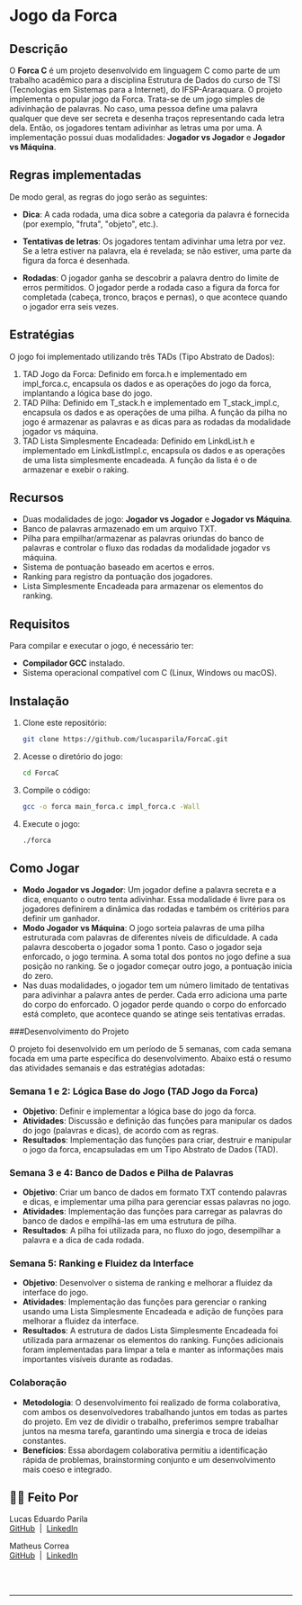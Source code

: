 # Jogo da Forca

## Descrição

O **Forca C** é um projeto desenvolvido em linguagem C como parte de um trabalho acadêmico para a disciplina Estrutura de Dados do curso de TSI (Tecnologias em Sistemas para a Internet), do IFSP-Araraquara. O projeto implementa o popular jogo da Forca. Trata-se de um jogo simples de adivinhação de palavras. No caso, uma pessoa define uma palavra qualquer que deve ser secreta e desenha traços representando cada letra dela. Então, os jogadores tentam adivinhar as letras uma por uma. A implementação possui duas modalidades: **Jogador vs Jogador** e **Jogador vs Máquina**. 

## Regras implementadas

De modo geral, as regras do jogo serão as seguintes:  

- **Dica**: A cada rodada, uma dica sobre a categoria da palavra é fornecida (por exemplo, "fruta", "objeto", etc.). 

- **Tentativas de letras**: Os jogadores tentam adivinhar uma letra por vez. Se a letra estiver na palavra, ela é revelada; se não estiver, uma parte da figura da forca é desenhada.

- **Rodadas**: O jogador ganha se descobrir a palavra dentro do limite de erros permitidos. O jogador perde a rodada caso a figura da forca for completada (cabeça, tronco, braços e pernas), o que acontece quando o jogador erra seis vezes. 

## Estratégias
  O jogo foi implementado utilizando três TADs (Tipo Abstrato de Dados):
  1. TAD Jogo da Forca: Definido em forca.h e implementado em impl_forca.c, encapsula os dados e as operações do jogo da forca, implantando a lógica base do jogo.
  2. TAD Pilha: Definido em T_stack.h e implementado em T_stack_impl.c, encapsula os dados e as operações de uma pilha. A função da pilha no jogo é armazenar as palavras e as dicas para as rodadas da modalidade jogador vs máquina.
  3. TAD Lista Simplesmente Encadeada: Definido em LinkdList.h e implementado em LinkdListImpl.c, encapsula os dados e as operações de uma lista simplesmente encadeada. A função da lista é o de armazenar e exebir o raking. 
  
## Recursos
- Duas modalidades de jogo: **Jogador vs Jogador** e **Jogador vs Máquina**.
- Banco de palavras armazenado em um arquivo TXT.
- Pilha para empilhar/armazenar as palavras oriundas do banco de palavras e controlar o fluxo das rodadas da modalidade jogador vs máquina.
- Sistema de pontuação baseado em acertos e erros.
- Ranking para registro da pontuação dos jogadores.
- Lista Simplesmente Encadeada para armazenar os elementos do ranking.  

## Requisitos

Para compilar e executar o jogo, é necessário ter:

- **Compilador GCC** instalado.
- Sistema operacional compatível com C (Linux, Windows ou macOS).

## Instalação

1. Clone este repositório:

   ```bash
   git clone https://github.com/lucasparila/ForcaC.git
   
2. Acesse o diretório do jogo:
   
   ```bash
   cd ForcaC

3. Compile o código:

   ```bash
   gcc -o forca main_forca.c impl_forca.c -Wall

4. Execute o jogo:

   ```bash
   ./forca

## Como Jogar

- **Modo Jogador vs Jogador**: Um jogador define a palavra secreta e a dica, enquanto o outro tenta adivinhar. Essa modalidade é livre para os jogadores definirem a dinâmica das rodadas e também os critérios para definir um ganhador.
- **Modo Jogador vs Máquina**: O jogo sorteia palavras de uma pilha estruturada com palavras de diferentes níveis de dificuldade. A cada palavra descoberta o jogador soma 1 ponto. Caso o jogador seja enforcado, o jogo termina. A soma total dos pontos no jogo define a sua posição no ranking. Se o jogador começar outro jogo, a pontuação inicia do zero. 
- Nas duas modalidades, o jogador tem um número limitado de tentativas para adivinhar a palavra antes de perder. Cada erro adiciona uma parte do corpo do enforcado. O jogador perde quando o corpo do enforcado está completo, que acontece quando se atinge seis tentativas erradas.

###Desenvolvimento do Projeto

O projeto foi desenvolvido em um período de 5 semanas, com cada semana focada em uma parte específica do desenvolvimento. Abaixo está o resumo das atividades semanais e das estratégias adotadas:

### Semana 1 e 2: Lógica Base do Jogo (TAD Jogo da Forca)
- **Objetivo**: Definir e implementar a lógica base do jogo da forca.
- **Atividades**: Discussão e definição das funções para manipular os dados do jogo (palavras e dicas), de acordo com as regras.
- **Resultados**: Implementação das funções para criar, destruir e manipular o jogo da forca, encapsuladas em um Tipo Abstrato de Dados (TAD).

### Semana 3 e 4: Banco de Dados e Pilha de Palavras
- **Objetivo**: Criar um banco de dados em formato TXT contendo palavras e dicas, e implementar uma pilha para gerenciar essas palavras no jogo.
- **Atividades**: Implementação das funções para carregar as palavras do banco de dados e empilhá-las em uma estrutura de pilha.
- **Resultados**: A pilha foi utilizada para, no fluxo do jogo, desempilhar a palavra e a dica de cada rodada.

### Semana 5: Ranking e Fluidez da Interface
- **Objetivo**: Desenvolver o sistema de ranking e melhorar a fluidez da interface do jogo.
- **Atividades**: Implementação das funções para gerenciar o ranking usando uma Lista Simplesmente Encadeada e adição de funções para melhorar a fluidez da interface.
- **Resultados**: A estrutura de dados Lista Simplesmente Encadeada foi utilizada para armazenar os elementos do ranking. Funções adicionais foram implementadas para limpar a tela e manter as informações mais importantes visíveis durante as rodadas.

### Colaboração
- **Metodologia**: O desenvolvimento foi realizado de forma colaborativa, com ambos os desenvolvedores trabalhando juntos em todas as partes do projeto. Em vez de dividir o trabalho, preferimos sempre trabalhar juntos na mesma tarefa, garantindo uma sinergia e troca de ideias constantes.
- **Benefícios**: Essa abordagem colaborativa permitiu a identificação rápida de problemas, brainstorming conjunto e um desenvolvimento mais coeso e integrado.


## 👨‍💻 Feito Por

<p>
    <img 
      align=left 
      margin=10 
      width=80 
      s
    />
    <p>Lucas Eduardo Parila<br>
    <a href="https://github.com/lucasparila">GitHub</a> &nbsp;|&nbsp; 
    <a href="https://www.linkedin.com/in/lucas-eduardo-parila-18638b252/​">LinkedIn</a>
</p>
<p>
    <img 
      align=left 
      margin=10 
      width=80 
      s
    />
    <p>
    Matheus Correa<br>
    <a href="https://github.com/lucasparila">GitHub</a> &nbsp;|&nbsp; 
    <a href="https://www.linkedin.com/in/lucas-eduardo-parila-18638b252/">LinkedIn</a>
</p>
<br/><br/>

---
